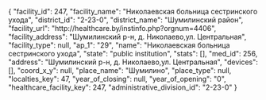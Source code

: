 {
    "facility_id": 247,
    "facility_name": "Николаевская больница сестринского ухода",
    "district_id": "2-23-0",
    "district_name": "Шумилинский район",
    "facility_url": "http:\/\/healthcare.by\/instinfo.php?orgnum=4406",
    "facility_address": "Шумилинский р-н, д. Николаево,ул. Центральная",
    "facility_type": null,
    "ap_1": "29",
    "name": "Николаевская больница сестринского ухода",
    "state": "public institution",
    "stats": [],
    "med_id": 256,
    "address": "Шумилинский р-н, д. Николаево,ул. Центральная",
    "devices": [],
    "coord_x_y": null,
    "place_name": "Шумилино",
    "place_type": null,
    "localties_key": 47,
    "year_of_closing": null,
    "year_of_opening": "0",
    "healthcare_facility_key": 247,
    "administrative_division_id": "2-23-0"
}